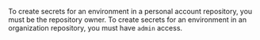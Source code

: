 To create secrets for an environment in a personal account repository, you must be the repository owner. To create secrets for an environment in an organization repository, you must have `admin` access.
